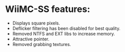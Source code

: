 # WiiMC-SS features:
- Displays square pixels.
- Deflicker filtering has been disabled for best quality.
- Removed NTFS and EXT libs to increase memory.
- Attractive pointer.
- Removed grabbing textures.

